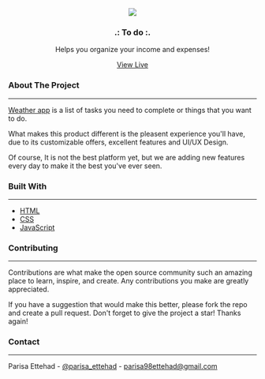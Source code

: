 <div align="center">
    <img src="./images/images__1_-removebg-preview (1).png">

  <h3 align="center">.: To do :.</h3>

  <p align="center">
    Helps you organize your income and expenses!
   </p> 
    <a align="center" href="">View Live
    </a>
</div>


### About The Project
---
[Weather app]()
 is a list of tasks you need to complete or things that you want to do.
  
What makes this product different is the pleasent experience you'll have, due to its customizable offers, excellent features and UI/UX Design.

Of course, It is not the best platform yet, but we are adding new features every day to make it the best you've ever seen.

### Built With
---
+ [HTML](https://html.spec.whatwg.org/multipage/) 
+ [CSS](https://www.w3.org/Style/CSS/Overview.en.html) 
+ [JavaScript](https://www.javascript.com/) 

### Contributing
---
Contributions are what make the open source community such an amazing place to learn, inspire, and create. Any contributions you make are greatly appreciated.

If you have a suggestion that would make this better, please fork the repo and create a pull request. Don't forget to give the project a star! Thanks again!

### Contact 
---

Parisa Ettehad - [@parisa_ettehad](https://twitter.com/parisa_ettehad) - parisa98ettehad@gmail.com
